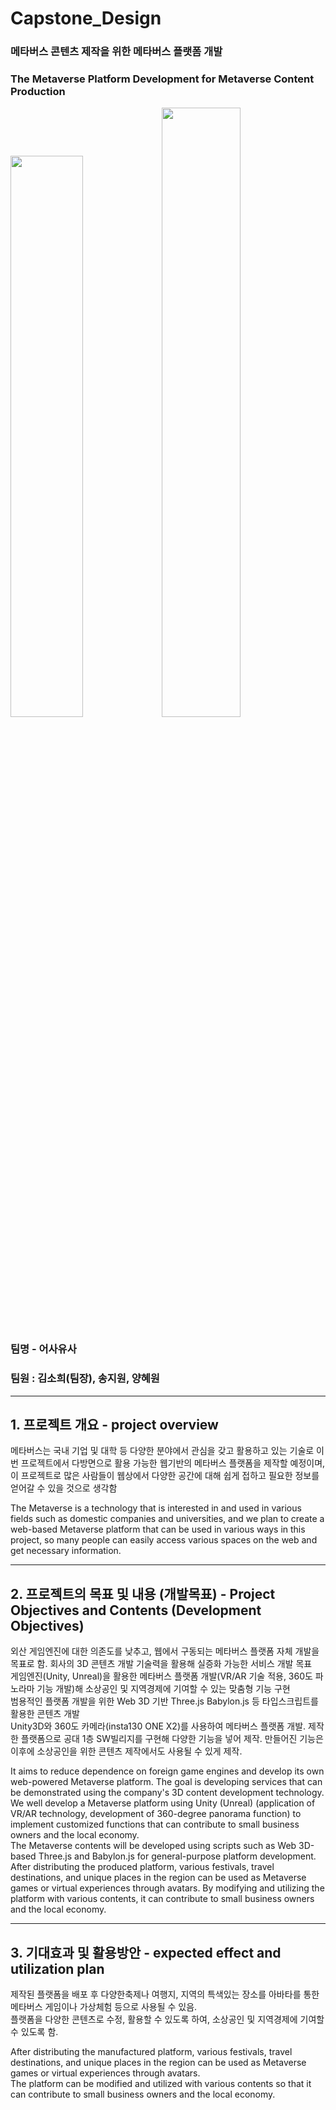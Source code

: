# Capstone_Design
### 메타버스 콘텐츠 제작을 위한 메타버스 플랫폼 개발
### The Metaverse Platform Development for Metaverse Content Production
<img src="https://user-images.githubusercontent.com/92451281/170306434-4c273e91-4c47-4734-a160-27203d492c6e.png" width="48%" height="48%"><img src="https://user-images.githubusercontent.com/92451281/170306661-4e25c3a9-480c-426a-9b66-72af2419c114.png" width="50%" height="50%">

### 팀명 - 어사유사
### 팀원 : 김소희(팀장), 송지원, 양혜원
---
## 1. 프로젝트 개요 - project overview   
메타버스는 국내 기업 및 대학 등 다양한 분야에서 관심을 갖고 활용하고 있는 기술로 이번 프로젝트에서 다방면으로 활용 가능한 웹기반의 메타버스 플랫폼을 제작할 예정이며, 이 프로젝트로 많은 사람들이 웹상에서 다양한 공간에 대해 쉽게 접하고 필요한 정보를 얻어갈 수 있을 것으로 생각함   

The Metaverse is a technology that is interested in and used in various fields such as domestic companies and universities, and we plan to create a web-based Metaverse platform that can be used in various ways in this project, so many people can easily access various spaces on the web and get necessary information.   

--- 
## 2. 프로젝트의 목표 및 내용 (개발목표) - Project Objectives and Contents (Development Objectives)   
외산 게임엔진에 대한 의존도를 낮추고, 웹에서 구동되는 메타버스 플랫폼 자체 개발을 목표로 함. 회사의 3D 콘텐츠 개발 기술력을 활용해 실증화 가능한 서비스 개발 목표   
게임엔진(Unity, Unreal)을 활용한 메타버스 플랫폼 개발(VR/AR 기술 적용, 360도 파노라마 기능 개발)해 소상공인 및 지역경제에 기여할 수 있는 맞춤형 기능 구현   
범용적인 플랫폼 개발을 위한 Web 3D 기반 Three.js Babylon.js 등 타입스크립트를 활용한 콘텐츠 개발   
Unity3D와 360도 카메라(insta130 ONE X2)를 사용하여 메타버스 플랫폼 개발. 제작한 플랫폼으로 공대 1층 SW빌리지를 구현해 다양한 기능을 넣어 제작. 만들어진 기능은 이후에 소상공인을 위한 콘텐츠 제작에서도 사용될 수 있게 제작.

It aims to reduce dependence on foreign game engines and develop its own web-powered Metaverse platform. The goal is developing services that can be demonstrated using the company's 3D content development technology.   
We well develop a Metaverse platform using Unity (Unreal) (application of VR/AR technology, development of 360-degree panorama function) to implement customized functions that can contribute to small business owners and the local economy.    
The Metaverse contents will be developed using scripts such as Web 3D-based Three.js and Babylon.js for general-purpose platform development.    
After distributing the produced platform, various festivals, travel destinations, and unique places in the region can be used as Metaverse games or virtual experiences through avatars. By modifying and utilizing the platform with various contents, it can contribute to small business owners and the local economy.    

---
## 3. 기대효과 및 활용방안 - expected effect and utilization plan   
제작된 플랫폼을 배포 후 다양한축제나 여행지, 지역의 특색있는 장소를 아바타를 통한 메타버스 게임이나 가상체험 등으로 사용될 수 있음.   
플랫폼을 다양한 콘텐츠로 수정, 활용할 수 있도록 하여, 소상공인 및 지역경제에 기여할 수 있도록 함.  

After distributing the manufactured platform, various festivals, travel destinations, and unique places in the region can be used as Metaverse games or virtual experiences through avatars.    
The platform can be modified and utilized with various contents so that it can contribute to small business owners and the local economy.   
